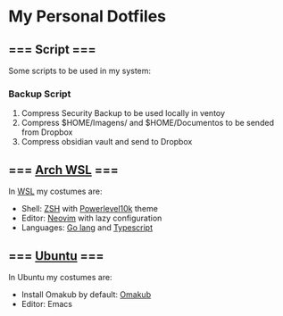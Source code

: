 # My Personal Dotfiles

## === Script ===

Some scripts to be used in my system:

### Backup Script

1. Compress Security Backup to be used locally in ventoy
2. Compress $HOME/Imagens/ and $HOME/Documentos to be sended from Dropbox
3. Compress obsidian vault and send to Dropbox

## === [Arch WSL](https://wsldl-pg.github.io/ArchW-docs/How-to-Setup/) ===

In [WSL](https://en.wikipedia.org/wiki/Windows_Subsystem_for_Linux) my costumes are:

- Shell: [ZSH](https://en.wikipedia.org/wiki/Z_shell) with [Powerlevel10k](https://github.com/romkatv/powerlevel10k) theme
- Editor: [Neovim](https://neovim.io/) with lazy configuration
- Languages: [Go lang](<https://en.wikipedia.org/wiki/Go_(programming_language)>) and [Typescript](https://en.wikipedia.org/wiki/TypeScript)

## === [Ubuntu](https://ubuntu.com/download) ===

In Ubuntu my costumes are:

- Install Omakub by default: [Omakub](https://omakub.org)
- Editor: Emacs
